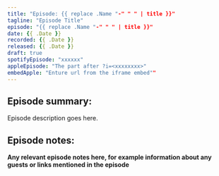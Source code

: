```yaml
---
title: "Episode: {{ replace .Name "-" " " | title }}"
tagline: "Episode Title"
episode: "{{ replace .Name "-" " " | title }}"
date: {{ .Date }}
recorded: {{ .Date }}
released: {{ .Date }}
draft: true
spotifyEpisode: "xxxxxx"
appleEpisode: "The part after ?i=<xxxxxxxx>"
embedApple: "Enture url from the iframe embed""
---
```

## Episode summary:

Episode description goes here.

## Episode notes:

**Any relevant episode notes here, for example information about any guests
or links mentioned in the episode**